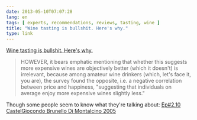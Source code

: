 ```yaml
---
date: 2013-05-10T07:07:28
lang: en
tags: [ experts, recommendations, reviews, tasting, wine ]
title: "Wine tasting is bullshit. Here's why."
type: link
---
```


[Wine tasting is bullshit. Here's
why.](http://io9.com/wine-tasting-is-bullshit-heres-why-496098276)

> HOWEVER, it bears emphatic mentioning that whether this suggests more
> expensive wines are objectively better (which it doesn't) is
> irrelevant, because among amateur wine drinkers (which, let's face it,
> you are), the survey found the opposite, i.e. a negative correlation
> between price and happiness, "suggesting that individuals on average
> enjoy more expensive wines slightly less."

Though some people seem to know what they're talking about: [Ep#2.10
CastelGiocondo Brunello Di Montalcino
2005](http://youtube.com/watch?v=yjuMNvBbX20)

